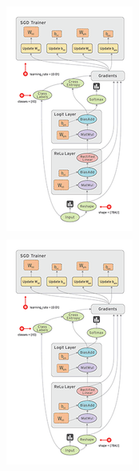 


![tensorflow](https://raw.githubusercontent.com/sunshinelu/LearnDiary/master/images/Tensorflow/wm.gif)

<div>
<img src="https://raw.githubusercontent.com/sunshinelu/LearnDiary/master/images/Tensorflow/wm.gif" alt="tensorflow"/>
</div>


